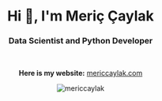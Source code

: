 <h1 align="center">Hi 👋, I'm Meriç Çaylak</h1>
<h3 align="center">Data Scientist and Python Developer</h3>

<br>

<p align="center">
  <b>Here is my website:</b> <a href="https://mericcaylak.com" target="_blank">mericcaylak.com</a>
</p>
<p align="center"> <img src="https://komarev.com/ghpvc/?username=mericcaylak&label=Profile%20views&color=0e75b6&style=flat" alt="mericcaylak" /> </p>
